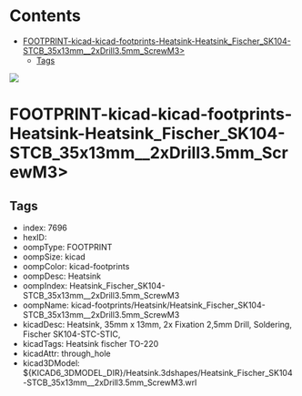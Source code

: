 



Contents
========

* [FOOTPRINT-kicad-kicad-footprints-Heatsink-Heatsink_Fischer_SK104-STCB_35x13mm__2xDrill3.5mm_ScrewM3>](#footprint-kicad-kicad-footprints-heatsink-heatsink_fischer_sk104-stcb_35x13mm__2xdrill35mm_screwm3)
	* [Tags](#tags)
  
![][im]
# FOOTPRINT-kicad-kicad-footprints-Heatsink-Heatsink_Fischer_SK104-STCB_35x13mm__2xDrill3.5mm_ScrewM3>

## Tags

- index: 7696
- hexID: 
- oompType: FOOTPRINT
- oompSize: kicad
- oompColor: kicad-footprints
- oompDesc: Heatsink
- oompIndex: Heatsink_Fischer_SK104-STCB_35x13mm__2xDrill3.5mm_ScrewM3
- oompName: kicad-footprints/Heatsink/Heatsink_Fischer_SK104-STCB_35x13mm__2xDrill3.5mm_ScrewM3
- kicadDesc: Heatsink, 35mm x 13mm, 2x Fixation 2,5mm Drill, Soldering, Fischer SK104-STC-STIC,
- kicadTags: Heatsink fischer TO-220
- kicadAttr: through_hole
- kicad3DModel: ${KICAD6_3DMODEL_DIR}/Heatsink.3dshapes/Heatsink_Fischer_SK104-STCB_35x13mm__2xDrill3.5mm_ScrewM3.wrl



[im]: image.png
